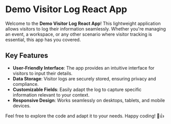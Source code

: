 # Demo Visitor Log React App

Welcome to the **Demo Visitor Log React App**! This lightweight application allows visitors to log their information seamlessly. Whether you're managing an event, a workspace, or any other scenario where visitor tracking is essential, this app has you covered.

## Key Features

- **User-Friendly Interface**: The app provides an intuitive interface for visitors to input their details.
- **Data Storage**: Visitor logs are securely stored, ensuring privacy and compliance.
- **Customizable Fields**: Easily adapt the log to capture specific information relevant to your context.
- **Responsive Design**: Works seamlessly on desktops, tablets, and mobile devices.

Feel free to explore the code and adapt it to your needs. Happy coding! 🚀👍

